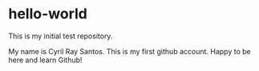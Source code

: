 # hello-world
This is my initial test repository.

My name is Cyril Ray Santos. This is my first github account. Happy to be here and learn Github!
